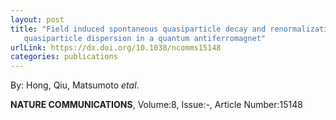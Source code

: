 ```yaml
---
layout: post
title: "Field induced spontaneous quasiparticle decay and renormalization of
   quasiparticle dispersion in a quantum antiferromagnet"
urlLink: https://dx.doi.org/10.1038/ncomms15148
categories: publications
---
```

By: Hong, Qiu, Matsumoto *etal*.

**NATURE COMMUNICATIONS**, Volume:8, Issue:-, Article Number:15148
